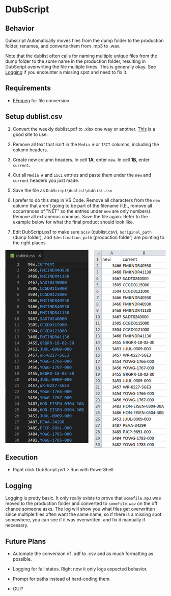 # DubScript
 ## Behavior 
 
 Dubscript Automatically moves files from the dump folder to the production folder, renames, and converts them from .mp3 to .wav.

Note that the dublist often calls for naming multiple unique files from the dump folder to the *same* name in the production folder, resulting in DubScript overwriting the file multiple times. This is generally okay. See [Logging](#logging) if you encounter a missing spot and need to fix it.

## Requirements

* [FFmpeg](https://www.ffmpeg.org/) for file conversion.

## Setup dublist.csv

1. Convert the weekly dublist.pdf to .xlsx one way or another. [This](pdftoexcel.com) is a good site to use.

2. Remove all text that isn't in the `Media #` or `ISCI` columns, including the column headers.

3. Create new column headers. In cell **1A**, enter `new`. In cell **1B**, enter `current`.

4. Cut all `Media #` and `ISCI` entries and paste them under the `new` and `current` headers you just made.

5. Save the file as `DubScript\dublist\dublist.csv`

6. I prefer to do this step in VS Code. Remove all characters from the `new` column that aren't going to be part of the filename (I.E., remove all occurrances of "NET" so the entries under `new` are only numbers). Remove all extraneous commas. Save the file again. Refer to the example below for what the final product should look like.

7. Edit DubScript.ps1 to make sure `$csv` (dublist.csv), `$original_path` (dump folder), and `$destination_path` (production folder) are pointing to the right places.

![](examples\vscode_example.png)
<img style="float: right;" src="examples\excel_example.png">

## Execution

* Right click DubScript.ps1 > Run with PowerShell

## Logging

Logging is pretty basic. It only really exists to prove that `somefile.mp3` was moved to the production folder and converted to `somefile.wav` on the off chance someone asks. The log will show you what files get overwritten since multiple files often want the same name, so if there is a missing spot somewhere, you can see if it was overwritten. and fix it manually if necessary.

## Future Plans

* Automate the conversion of .pdf to .csv and as much formatting as possible.

* Logging for fail states. Right now it only logs expected behavior.

* Prompt for paths instead of hard-coding them.

* GUI?